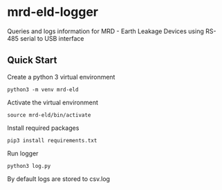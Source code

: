 # mrd-eld-logger
Queries and logs information for MRD - Earth Leakage Devices using RS-485 serial to USB interface

## Quick Start
Create a python 3 virtual environment

`python3 -m venv mrd-eld`

Activate the virtual environment

`source mrd-eld/bin/activate`

Install required packages

`pip3 install requirements.txt`

Run logger

`python3 log.py`

By default logs are stored to csv.log